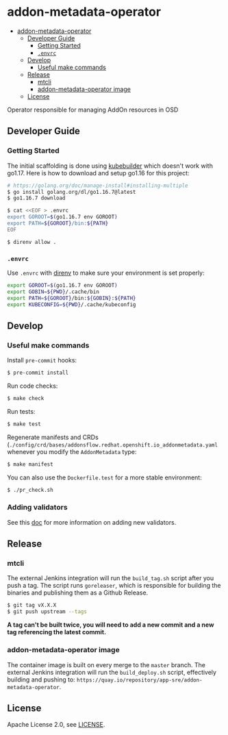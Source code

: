 # addon-metadata-operator

- [addon-metadata-operator](#addon-metadata-operator)
  - [Developer Guide](#developer-guide)
    - [Getting Started](#getting-started)
    - [`.envrc`](#envrc)
  - [Develop](#develop)
    - [Useful make commands](#useful-make-commands)
  - [Release](#release)
    - [mtcli](#mtcli)
    - [addon-metadata-operator image](#addon-metadata-operator-image)
  - [License](#license)

Operator responsible for managing AddOn resources in OSD

## Developer Guide

### Getting Started

The initial scaffolding is done using [kubebuilder](https://github.com/kubernetes-sigs/kubebuilder) which doesn't work with go1.17. Here is how to download and setup go1.16 for this project:

```bash
# https://golang.org/doc/manage-install#installing-multiple
$ go install golang.org/dl/go1.16.7@latest
$ go1.16.7 download

$ cat <<EOF > .envrc
export GOROOT=$(go1.16.7 env GOROOT)
export PATH=${GOROOT}/bin:${PATH}
EOF

$ direnv allow .
```

### `.envrc`

Use `.envrc` with [direnv](https://github.com/direnv/direnv) to make sure your environment is set properly:

```bash
export GOROOT=$(go1.16.7 env GOROOT)
export GOBIN=${PWD}/.cache/bin
export PATH=${GOROOT}/bin:${GOBIN}:${PATH}
export KUBECONFIG=${PWD}/.cache/kubeconfig
```

## Develop

### Useful make commands

Install `pre-commit` hooks:

```bash
$ pre-commit install
```

Run code checks:

```bash
$ make check
```

Run tests:

```bash
$ make test
```

Regenerate manifests and CRDs (`./config/crd/bases/addonsflow.redhat.openshift.io_addonmetadata.yaml` whenever you modify the `AddonMetadata` type:

```bash
$ make manifest
```

You can also use the `Dockerfile.test` for a more stable environment:

```bash
$ ./pr_check.sh
```

### Adding validators

See this [doc](docs/adding_validators.md) for more information on adding new validators.

## Release

### mtcli

The external Jenkins integration will run the `build_tag.sh` script after you push a tag. The script runs `goreleaser`, which is responsible for building the binaries and publishing them as a Github Release.

```bash
$ git tag vX.X.X
$ git push upstream --tags
```

**A tag can't be built twice, you will need to add a new commit and a new tag referencing the latest commit.**

### addon-metadata-operator image

The container image is built on every merge to the `master` branch. The external Jenkins integration will run the `build_deploy.sh` script, effectively building and pushing to: `https://quay.io/repository/app-sre/addon-metadata-operator`.

## License

Apache License 2.0, see [LICENSE](LICENSE).

